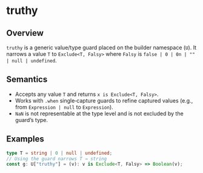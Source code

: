 # truthy

## Overview

`truthy` is a generic value/type guard placed on the builder namespace (`U`). It
narrows a value `T` to `Exclude<T, Falsy>` where `Falsy` is
`false | 0 | 0n | "" | null | undefined`.

## Semantics

- Accepts any value `T` and returns `x is Exclude<T, Falsy>`.
- Works with `.when` single‑capture guards to refine captured values (e.g., from
  `Expression | null` to `Expression`).
- `NaN` is not representable at the type level and is not excluded by the
  guard’s type.

## Examples

```ts
type T = string | 0 | null | undefined;
// Using the guard narrows T → string
const g: U["truthy"] = (v): v is Exclude<T, Falsy> => Boolean(v);
```
